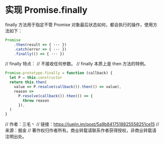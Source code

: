 # 实现 Promise.finally

finally 方法用于指定不管 Promise 对象最后状态如何，都会执行的操作，使用方法如下：

```js
Promise
	.then(result => { ··· })
	.catch(error => { ··· })
	.finally(() => { ··· })
```

// finally 特点：
// 不接收任何参数。
// finally 本质上是 then 方法的特例。

```js
Promise.prototype.finally = function (callback) {
  let P = this.constructor
  return this.then(
    value => P.resolve(callback()).then(() => value),
    reason =>
      P.resolve(callback()).then(() => {
        throw reason
      }),
  )
}
```

// 作者：三毛丶
// 链接：https://juejin.im/post/5a9b8417518825558251ce15
// 来源：掘金
// 著作权归作者所有。商业转载请联系作者获得授权，非商业转载请注明出处。
